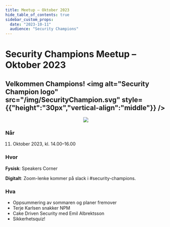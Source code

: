 ```yaml
---
title: Meetup – Oktober 2023
hide_table_of_contents: true
sidebar_custom_props:
  date: "2023-10-11"
  audience: "Security Champions"
---
```


# Security Champions Meetup – Oktober 2023

## Velkommen Champions! <img alt="Security Champion logo" src="/img/SecurityChampion.svg" style={{"height":"30px","vertical-align":"middle"}} />

<p align="center">
<img  style={{height: "300px"}} src="https://media.licdn.com/dms/image/D4E12AQHIYCQXXDRCgQ/article-inline_image-shrink_1000_1488/0/1691468562163?e=1700092800&v=beta&t=oqGnwajx4s_uwLGJp8UNO8jM25jPjKEfV1938EjbJZI" />
</p>

### Når

11. Oktober 2023, kl. 14.00–16.00

### Hvor

**Fysisk**: Speakers Corner

**Digitalt**: Zoom-lenke kommer på slack i #security-champions.

### Hva

- Oppsummering av sommaren og planer fremover
- Terje Karlsen snakker NPM
- Cake Driven Security med Emil Albrektsson
- Sikkerhetsquiz!
